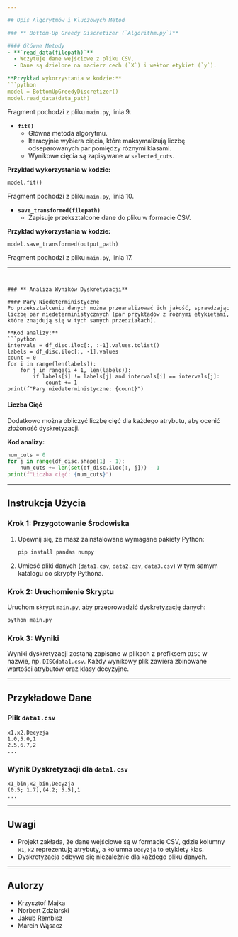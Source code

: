 ```yaml
---

## Opis Algorytmów i Kluczowych Metod

### ** Bottom-Up Greedy Discretizer (`Algorithm.py`)**

#### Główne Metody
- **`read_data(filepath)`**
  - Wczytuje dane wejściowe z pliku CSV.
  - Dane są dzielone na macierz cech (`X`) i wektor etykiet (`y`).

**Przykład wykorzystania w kodzie:**
```python
model = BottomUpGreedyDiscretizer()
model.read_data(data_path)
```
Fragment pochodzi z pliku `main.py`, linia 9.

- **`fit()`**
  - Główna metoda algorytmu.
  - Iteracyjnie wybiera cięcia, które maksymalizują liczbę odseparowanych par pomiędzy różnymi klasami.
  - Wynikowe cięcia są zapisywane w `selected_cuts`.

**Przykład wykorzystania w kodzie:**
```python
model.fit()
```
Fragment pochodzi z pliku `main.py`, linia 10.

- **`save_transformed(filepath)`**
  - Zapisuje przekształcone dane do pliku w formacie CSV.

**Przykład wykorzystania w kodzie:**
```python
model.save_transformed(output_path)
```
Fragment pochodzi z pliku `main.py`, linia 17.

---
```


### ** Analiza Wyników Dyskretyzacji**

#### Pary Niedeterministyczne
Po przekształceniu danych można przeanalizować ich jakość, sprawdzając liczbę par niedeterministycznych (par przykładów z różnymi etykietami, które znajdują się w tych samych przedziałach).

**Kod analizy:**
```python
intervals = df_disc.iloc[:, :-1].values.tolist()
labels = df_disc.iloc[:, -1].values
count = 0
for i in range(len(labels)):
    for j in range(i + 1, len(labels)):
        if labels[i] != labels[j] and intervals[i] == intervals[j]:
            count += 1
print(f"Pary niedeterministyczne: {count}")
```

#### Liczba Cięć
Dodatkowo można obliczyć liczbę cięć dla każdego atrybutu, aby ocenić złożoność dyskretyzacji.

**Kod analizy:**
```python
num_cuts = 0
for j in range(df_disc.shape[1] - 1):
    num_cuts += len(set(df_disc.iloc[:, j])) - 1
print(f"Liczba cięć: {num_cuts}")
```

---

## Instrukcja Użycia

### Krok 1: Przygotowanie Środowiska
1. Upewnij się, że masz zainstalowane wymagane pakiety Python:
   ```bash
   pip install pandas numpy
   ```

2. Umieść pliki danych (`data1.csv`, `data2.csv`, `data3.csv`) w tym samym katalogu co skrypty Pythona.

### Krok 2: Uruchomienie Skryptu
Uruchom skrypt `main.py`, aby przeprowadzić dyskretyzację danych:
```bash
python main.py
```

### Krok 3: Wyniki
Wyniki dyskretyzacji zostaną zapisane w plikach z prefiksem `DISC` w nazwie, np. `DISCdata1.csv`. Każdy wynikowy plik zawiera zbinowane wartości atrybutów oraz klasy decyzyjne.

---

## Przykładowe Dane

### Plik `data1.csv`
```csv
x1,x2,Decyzja
1.0,5.0,1
2.5,6.7,2
...
```

### Wynik Dyskretyzacji dla `data1.csv`
```csv
x1_bin,x2_bin,Decyzja
(0.5; 1.7],(4.2; 5.5],1
...
```

---

## Uwagi

- Projekt zakłada, że dane wejściowe są w formacie CSV, gdzie kolumny `x1`, `x2` reprezentują atrybuty, a kolumna `Decyzja` to etykiety klas.
- Dyskretyzacja odbywa się niezależnie dla każdego pliku danych.

---

## Autorzy

- Krzysztof Majka
- Norbert Zdziarski
- Jakub Rembisz
- Marcin Wąsacz
